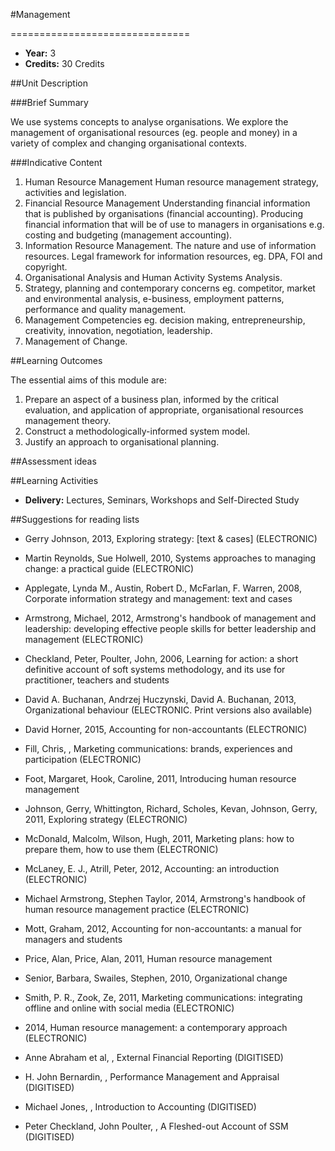 #Management
<!-- Temporary title -->
===============================

+ __Year:__ 3
+ __Credits:__ 30 Credits


##Unit Description

###Brief Summary

<!-- 140 characters -->

We use systems concepts to analyse organisations. We explore the management of organisational resources (eg. people and money) in a variety of complex and changing organisational contexts.

###Indicative Content

1. Human Resource Management Human resource management strategy, activities and legislation. 
2. Financial Resource Management Understanding financial information that is published by organisations (financial accounting). Producing financial information that will be of use to managers in organisations e.g. costing and budgeting (management accounting). 
3. Information Resource Management. The nature and use of information resources. Legal framework for information resources, eg. DPA, FOI and copyright. 
4. Organisational Analysis and Human Activity Systems Analysis. 
5. Strategy, planning and contemporary concerns eg. competitor, market and environmental analysis, e-business, employment patterns, performance and quality management. 
6. Management Competencies eg. decision making, entrepreneurship, creativity, innovation, negotiation, leadership. 
7. Management of Change.

##Learning Outcomes

The essential aims of this module are:

1. Prepare an aspect of a business plan, informed by the critical evaluation, and application of appropriate, organisational resources management theory.
1. Construct a methodologically-informed system model.
1. Justify an approach to organisational planning.


##Assessment ideas


##Learning Activities

+ __Delivery:__ Lectures, Seminars, Workshops and Self-Directed Study

##Suggestions for reading lists

+ Gerry Johnson, 2013, Exploring strategy: [text & cases] (ELECTRONIC)
+ Martin Reynolds, Sue Holwell, 2010, Systems approaches to managing change: a practical guide (ELECTRONIC)

+ Applegate, Lynda M., Austin, Robert D., McFarlan, F. Warren, 2008, Corporate information strategy and management: text and cases
+ Armstrong, Michael, 2012, Armstrong's handbook of management and leadership: developing effective people skills for better leadership and management (ELECTRONIC)
+ Checkland, Peter, Poulter, John, 2006, Learning for action: a short definitive account of soft systems methodology, and its use for practitioner, teachers and students
+ David A. Buchanan, Andrzej Huczynski, David A. Buchanan, 2013, Organizational behaviour (ELECTRONIC. Print versions also available)
+ David Horner, 2015, Accounting for non-accountants (ELECTRONIC)
+ Fill, Chris, , Marketing communications: brands, experiences and participation (ELECTRONIC)
+ Foot, Margaret, Hook, Caroline, 2011, Introducing human resource management
+ Johnson, Gerry, Whittington, Richard, Scholes, Kevan, Johnson, Gerry, 2011, Exploring strategy (ELECTRONIC)
+ McDonald, Malcolm, Wilson, Hugh, 2011, Marketing plans: how to prepare them, how to use them (ELECTRONIC)
+ McLaney, E. J., Atrill, Peter, 2012, Accounting: an introduction (ELECTRONIC)
+ Michael Armstrong, Stephen Taylor, 2014, Armstrong's handbook of human resource management practice (ELECTRONIC)
+ Mott, Graham, 2012, Accounting for non-accountants: a manual for managers and students
+ Price, Alan, Price, Alan, 2011, Human resource management
+ Senior, Barbara, Swailes, Stephen, 2010, Organizational change
+ Smith, P. R., Zook, Ze, 2011, Marketing communications: integrating offline and online with social media (ELECTRONIC)
+ 2014, Human resource management: a contemporary approach (ELECTRONIC)

+ Anne Abraham et al, , External Financial Reporting (DIGITISED)
+ H. John Bernardin, , Performance Management and Appraisal (DIGITISED)
+ Michael Jones, , Introduction to Accounting (DIGITISED)
+ Peter Checkland, John Poulter, , A Fleshed-out Account of SSM (DIGITISED)

<!--

Notes

-->



